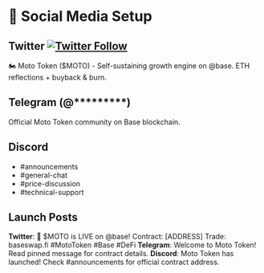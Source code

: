 # 📱 Social Media Setup

## Twitter [![Twitter Follow](https://img.shields.io/twitter/follow/MatMotoFix_Pro?style=social)](https://twitter.com/MatMotoFix_Pro)
🏍️ Moto Token ($MOTO) - Self-sustaining growth engine on @base. ETH reflections + buyback & burn.

## Telegram (@*********)  
Official Moto Token community on Base blockchain.

## Discord
- #announcements
- #general-chat  
- #price-discussion
- #technical-support

## Launch Posts
**Twitter**: 🚀 $MOTO is LIVE on @base! Contract: [ADDRESS] Trade: baseswap.fi #MotoToken #Base #DeFi
**Telegram**: Welcome to Moto Token! Read pinned message for contract details.
**Discord**: Moto Token has launched! Check #announcements for official contract address.